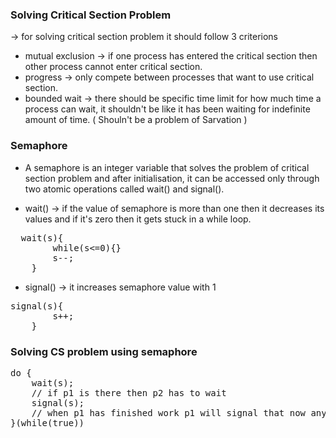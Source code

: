 <h3> Solving Critical Section Problem </h3>

-> for solving critical section problem it should follow 3 criterions
- mutual exclusion -> if one process has entered the critical section then other process cannot enter critical section.
- progress -> only compete between processes that want to use critical section.
- bounded wait -> there should be specific time limit for how much time a process can wait, it shouldn't be like it has been waiting for indefinite amount of time. ( Shouln't be a problem of Sarvation )

<h3> Semaphore </h3>

- A semaphore is an integer variable that solves the problem of critical section problem and after initialisation, it can be accessed only through two atomic operations called wait() and signal().

- wait() -> if the value of semaphore is more than one then it decreases its values and if it's zero then it gets stuck in a while loop.

<pre>
  wait(s){
        while(s<=0){}
        s--;
    }
</pre>

- signal() -> it increases semaphore value with 1

<pre>
signal(s){
        s++;
    }
</pre>

<h3> Solving CS problem using semaphore </h3>

<pre>
do {
    wait(s);
    // if p1 is there then p2 has to wait
    signal(s);
    // when p1 has finished work p1 will signal that now any process can enter critical section
}(while(true))
</pre>
